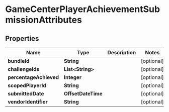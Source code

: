 

# GameCenterPlayerAchievementSubmissionAttributes


## Properties

| Name | Type | Description | Notes |
|------------ | ------------- | ------------- | -------------|
|**bundleId** | **String** |  |  [optional] |
|**challengeIds** | **List&lt;String&gt;** |  |  [optional] |
|**percentageAchieved** | **Integer** |  |  [optional] |
|**scopedPlayerId** | **String** |  |  [optional] |
|**submittedDate** | **OffsetDateTime** |  |  [optional] |
|**vendorIdentifier** | **String** |  |  [optional] |



